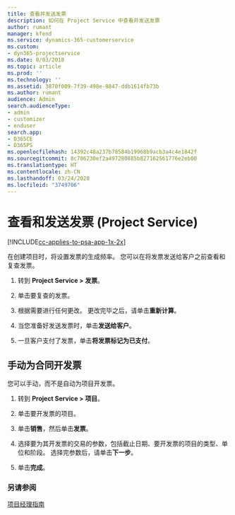 ```yaml
---
title: 查看并发送发票
description: 如何在 Project Service 中查看并发送发票
author: rumant
manager: kfend
ms.service: dynamics-365-customerservice
ms.custom:
- dyn365-projectservice
ms.date: 8/03/2018
ms.topic: article
ms.prod: ''
ms.technology: ''
ms.assetid: 3870f009-7f39-498e-8847-ddb1614fb73b
ms.author: rumant
audience: Admin
search.audienceType:
- admin
- customizer
- enduser
search.app:
- D365CE
- D365PS
ms.openlocfilehash: 14392c48a237b78584b19968b9acb3a4c4e1842f
ms.sourcegitcommit: 8c786230ef2a497280885b827162561776e2eb00
ms.translationtype: HT
ms.contentlocale: zh-CN
ms.lasthandoff: 03/24/2020
ms.locfileid: "3749706"
---
```

# <a name="view-and-send-invoices-project-service"></a>查看和发送发票 (Project Service)

[!INCLUDE[cc-applies-to-psa-app-1x-2x](../includes/cc-applies-to-psa-app-1x-2x.md)]

在创建项目时，将设置发票的生成频率。 您可以在将发票发送给客户之前查看和复查发票。  
  
1.  转到 **Project Service > 发票**。  
  
2.  单击要复查的发票。  
  
3.  根据需要进行任何更改。 更改完毕之后，请单击**重新计算**。  
  
4.  当您准备好发送发票时，单击**发送给客户**。  
  
5.  一旦客户支付了发票，单击**将发票标记为已支付**。  
  
## <a name="manually-invoice-a-contract"></a>手动为合同开发票  
 您可以手动，而不是自动为项目开发票。  
  
1.  转到 **Project Service > 项目**。  
  
2.  单击要开发票的项目。  
  
3.  单击**销售**，然后单击**发票**。  
  
4.  选择要为其开发票的交易的参数，包括截止日期、要开发票的项目的类型、单位和阶段。 选择完参数后，请单击**下一步**。  
  
5.  单击**完成**。  
  
### <a name="see-also"></a>另请参阅  
 [项目经理指南](../project-service/project-manager-guide.md)
